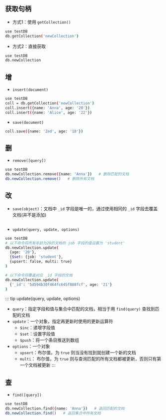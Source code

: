## 获取句柄

+ 方式1：使用 `getCollection()`
```sh
use testDB
db.getCollection('newCollection')
```

+ 方式2：直接获取
```sh
use testDB
db.newCollection
```



## 增

+ `insert(document)`
```sh
use testDB
coll = db.getCollection('newCollection')
coll.insert({name: 'Anna', age: '20'})
coll.insert({name: 'Alice', age: '22'})
```
+ `save(document)`
```sh
coll.save({name: 'Zed', age: '18'})
```



## 删

+ `remove([query])`
```sh
use testDB
db.newCollection.remove({name: 'Anna'})   # 删除匹配的文档
db.newCollection.remove()   # 删除所有文档
```




## 改

+ `save(object)`：文档中 `_id` 字段是唯一的，通过使用相同的 `_id` 字段去覆盖文档(并不是添加)
```sh

```

+ `update(query, update, options)`
```sh
use testDB
# 以下命令将所有年龄为20的文档的 job 字段的值设置为 'student'
db.newCollection.update(
  {age: '20'},
  {$set: {job: 'student'},
  {upsert: false, multi: true}
)

# 以下命令将覆盖对应 _id 字段的文档
db.newCollection.update(
  {'_id': '5d594b30f464fc645f888fcf', age: '21'}
)
```

::: tip update(query, update, options)
+ `query`：指定字段和值与集合中匹配的文档，相当于用 `find(query)` 查找到匹配的文档
+ `update`：一个对象，指定再更新时使用的更新运算符
  + `$inc`：递增字段值
  + `$set`：设置字段值
  + `$push`：将一个条目推送到数组
+ `options`：一个对象
  + `upsert`：布尔值，为 `true` 则当没有找到就创建一个新的文档
  + `multi`： 布尔值，为 `true` 则与查询匹配的所有文档都被更新，否则只有第一个文档被更新
:::




## 查

+ `find([query])`
```sh
use testDB
db.newCollection.find({name: 'Anna'})   # 返回匹配的文档
db.newCollection.find()   # 返回集合中所有文档
```